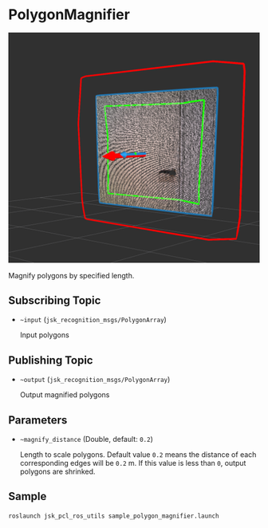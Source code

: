 # PolygonMagnifier

![](./images/polygon_magnifier.png)

Magnify polygons by specified length.

## Subscribing Topic
* `~input` (`jsk_recognition_msgs/PolygonArray`)

  Input polygons

## Publishing Topic
* `~output` (`jsk_recognition_msgs/PolygonArray`)

  Output magnified polygons

## Parameters
* `~magnify_distance` (Double, default: `0.2`)

  Length to scale polygons. Default value `0.2` means the distance of each corresponding edges will be `0.2` m.
  If this value is less than `0`, output polygons are shrinked.

## Sample

``` bash
roslaunch jsk_pcl_ros_utils sample_polygon_magnifier.launch
```
